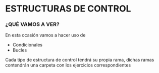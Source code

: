 # ESTRUCTURAS DE CONTROL
### ¿QUÉ VAMOS A VER?

En esta ocasión vamos a hacer uso de
* Condicionales
* Bucles
    
Cada tipo de estructura de control tendrá su propia rama, dichas ramas contendrán una carpeta con los ejercicios correspondientes
